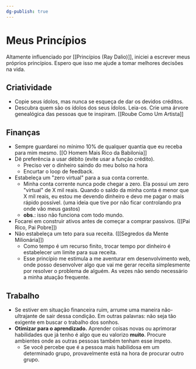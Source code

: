 ```yaml
---
dg-publish: true
---
```

# Meus Princípios

 Altamente influenciado por [[Princípios (Ray Dalio)]], iniciei a escrever meus próprios princípios. Espero que isso me ajude a tomar melhores decisões na vida.
 
## Criatividade

- Copie seus ídolos, mas nunca se esqueça de dar os devidos créditos.
- Descubra quem são os ídolos dos seus ídolos. Leia-os. Crie uma árvore genealógica das pessoas que te inspiram. [[Roube Como Um Artista]]
 

## Finanças

- Sempre guardarei no mínimo 10% de qualquer quantia que eu receba para mim mesmo. [[O Homem Mais Rico da Babilonia]]
- Dê preferência a usar débito (evite usar a função crédito).
    - Preciso ver o dinheiro saindo do meu bolso na hora
    - Encurtar o loop de feedback.
- Estabeleça um "zero virtual" para a sua conta corrente.
    - Minha conta corrente nunca pode chegar a zero. Ela possui um zero "virtual" de X mil reais. Quando o saldo da minha conta é menor que X mil reais, eu estou me devendo dinheiro e devo me pagar o mais rápido possível. (uma ideia que tive por não ficar controlando pra onde vão meus gastos)
    - **obs**.: isso não funciona com todo mundo.
- Focarei em construir ativos antes de começar a comprar passivos. ([[Pai Rico, Pai Pobre]])
- Não estabeleça um teto para sua receita. ([[Segredos da Mente Milionária]])
    - Como tempo é um recurso finito, trocar tempo por dinheiro é estabelecer um limite para sua receita.
    - Esse princípio me estimula a me aventurar em desenvolvimento web, onde posso desenvolver algo que vai me gerar receita simplesmente por resolver o problema de alguém. As vezes não sendo necessário a minha atuação frequente.


## Trabalho

- Se estiver em situação financeira ruim, arrume uma maneira não-ultrajante de sair dessa condição. Em outras palavras: não seja tão exigente em buscar o trabalho dos sonhos.
- **Otimizar para o aprendizado.** Aprender coisas novas ou aprimorar habilidades que já tenho é algo que eu valorizo **muito**. Procure ambientes onde as outras pessoas também tenham esse ímpeto.
    - Se você percebe que é a pessoa mais habilidosa em um determinado grupo, provavelmente está na hora de procurar outro grupo.

